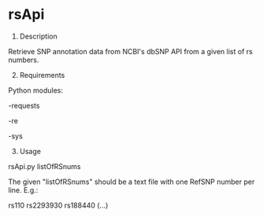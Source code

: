 # rsApi

1. Description

Retrieve SNP annotation data from NCBI's dbSNP API from a given list of rs numbers.

2. Requirements

Python modules:

-requests

-re

-sys

3. Usage

rsApi.py listOfRSnums

The given "listOfRSnums" should be a text file with one RefSNP number per line. E.g.:

rs110
rs2293930
rs188440
(...)

